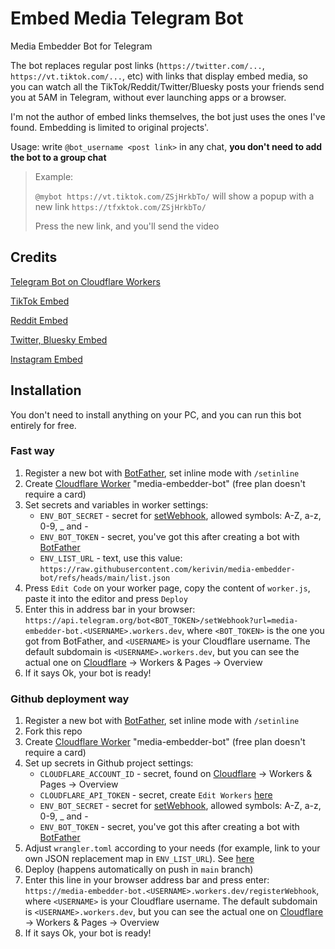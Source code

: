# Embed Media Telegram Bot

Media Embedder Bot for Telegram

The bot replaces regular post links (`https://twitter.com/...`, `https://vt.tiktok.com/...`, etc) with links that display embed media, so you can watch all the TikTok/Reddit/Twitter/Bluesky posts your friends send you at 5AM in Telegram, without ever launching apps or a browser.

I'm not the author of embed links themselves, the bot just uses the ones I've found. Embedding is limited to original projects'.

Usage: write `@bot_username <post link>` in any chat, **you don't need to add the bot to a group chat**

> Example:
> 
> `@mybot https://vt.tiktok.com/ZSjHrkbTo/` will show a popup with a new link `https://tfxktok.com/ZSjHrkbTo/`
>
> Press the new link, and you'll send the video


## Credits

[Telegram Bot on Cloudflare Workers](https://github.com/cvzi/telegram-bot-cloudflare)

[TikTok Embed](https://tfxktok.com/)

[Reddit Embed](https://github.com/dylanpdx/vxReddit)

[Twitter, Bluesky Embed](https://fxtwitter.com/)

[Instagram Embed](https://www.ddinstagram.com/)

## Installation

You don't need to install anything on your PC, and you can run this bot entirely for free.

### Fast way

1. Register a new bot with [BotFather](https://t.me/BotFather), set inline mode with `/setinline`
1. Create [Cloudflare Worker](https://dash.cloudflare.com/sign-up/workers-and-pages) "media-embedder-bot" (free plan doesn't require a card)
1. Set secrets and variables in worker settings:
   - `ENV_BOT_SECRET` - secret for [setWebhook](https://core.telegram.org/bots/api#setwebhook), allowed symbols: A-Z, a-z, 0-9, _ and -
   - `ENV_BOT_TOKEN` - secret, you've got this after creating a bot with [BotFather](https://t.me/BotFather)
   - `ENV_LIST_URL` - text, use this value: `https://raw.githubusercontent.com/kerivin/media-embedder-bot/refs/heads/main/list.json`
1. Press `Edit Code` on your worker page, copy the content of `worker.js`, paste it into the editor and press `Deploy`
1. Enter this in address bar in your browser: `https://api.telegram.org/bot<BOT_TOKEN>/setWebhook?url=media-embedder-bot.<USERNAME>.workers.dev`, where `<BOT_TOKEN>` is the one you got from BotFather, and  `<USERNAME>` is your Cloudflare username. The default subdomain is `<USERNAME>.workers.dev`, but you can see the actual one on [Cloudflare](https://dash.cloudflare.com/) -> Workers & Pages -> Overview
1. If it says Ok, your bot is ready!

### Github deployment way

1. Register a new bot with [BotFather](https://t.me/BotFather), set inline mode with `/setinline`
1. Fork this repo
1. Create [Cloudflare Worker](https://dash.cloudflare.com/sign-up/workers-and-pages) "media-embedder-bot" (free plan doesn't require a card)
1. Set up secrets in Github project settings:
   - `CLOUDFLARE_ACCOUNT_ID` - secret, found on [Cloudflare](https://dash.cloudflare.com/) -> Workers & Pages -> Overview
   - `CLOUDFLARE_API_TOKEN` - secret, create `Edit Workers` [here](https://dash.cloudflare.com/profile/api-tokens)
   - `ENV_BOT_SECRET` - secret for [setWebhook](https://core.telegram.org/bots/api#setwebhook), allowed symbols: A-Z, a-z, 0-9, _ and -
   - `ENV_BOT_TOKEN` - secret, you've got this after creating a bot with [BotFather](https://t.me/BotFather)
1. Adjust `wrangler.toml` according to your needs (for example, link to your own JSON replacement map in `ENV_LIST_URL`). See [here](https://developers.cloudflare.com/workers/wrangler/configuration/)
1. Deploy (happens automatically on push in `main` branch)
1. Enter this line in your browser address bar and press enter: `https://media-embedder-bot.<USERNAME>.workers.dev/registerWebhook`, where `<USERNAME>` is your Cloudflare username. The default subdomain is `<USERNAME>.workers.dev`, but you can see the actual one on [Cloudflare](https://dash.cloudflare.com/) -> Workers & Pages -> Overview
1. If it says Ok, your bot is ready!
   
